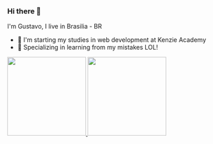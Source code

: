 ### Hi there 👋
I'm Gustavo, I live in Brasilia - BR

- 🌱 I'm starting my studies in web development at Kenzie Academy
- 🏅 Specializing in learning from my mistakes LOL!

<div>
<a href="https://github.com/Gstvo-Oliveira">
<img height ="180em" src="https://github-readme-stats.vercel.app/api?username=Gstvo-Oliveira"/>
<img height ="180em" src="https://github-readme-stats.vercel.app/api/top-langs/?username=Gstvo-Oliveira&layout=compact"/>
</div>
